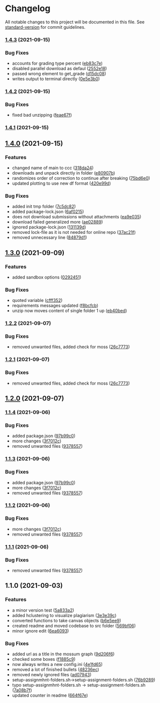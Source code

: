 # Changelog

All notable changes to this project will be documented in this file. See [standard-version](https://github.com/conventional-changelog/standard-version) for commit guidelines.

### [1.4.3](https://github.com/jakob1379/Canvas-Code-Correction/compare/v1.4.2...v1.4.3) (2021-09-15)


### Bug Fixes

* accounts for grading type percent ([eb83c7e](https://github.com/jakob1379/Canvas-Code-Correction/commits/eb83c7e0372767ff695e999998c67a0975e4a721))
* disabled parallel download as defaul ([2552e18](https://github.com/jakob1379/Canvas-Code-Correction/commits/2552e187668240ae23c6247a101f075b0096b576))
* passed wrong element to get_grade ([d15dc08](https://github.com/jakob1379/Canvas-Code-Correction/commits/d15dc08bd2d4fa96c404ffc924f67423b9cb12e3))
* writes output to terminal directly ([0e5e3b0](https://github.com/jakob1379/Canvas-Code-Correction/commits/0e5e3b030720c3535ad7bb9fafbd998d86485b05))

### [1.4.2](https://github.com/jakob1379/Canvas-Code-Correction/compare/v1.4.0...v1.4.2) (2021-09-15)


### Bug Fixes

* fixed bad unzipping ([feae67f](https://github.com/jakob1379/Canvas-Code-Correction/commits/feae67f94ab020af900e686591ee6d2d83120e99))

### [1.4.1](https://github.com/jakob1379/Canvas-Code-Correction/compare/v1.4.0...v1.4.1) (2021-09-15)

## [1.4.0](https://github.com/jakob1379/Canvas-Code-Correction/compare/v1.3.0...v1.4.0) (2021-09-15)


### Features

* changed name of main to ccc ([318da24](https://github.com/jakob1379/Canvas-Code-Correction/commits/318da244734bbd2917f09a59247f01d67f4dec1a))
* downloads and unpack directly in folder ([e80907b](https://github.com/jakob1379/Canvas-Code-Correction/commits/e80907be0550fb05a47c4339db5236222ca483fa))
* randomizes order of correction to continue after breaking ([75bd6e0](https://github.com/jakob1379/Canvas-Code-Correction/commits/75bd6e0fe66ba05339553a7d7837dc7f8d202aff))
* updated plotting to use new df format ([420e99d](https://github.com/jakob1379/Canvas-Code-Correction/commits/420e99d79b00c23919277287b86cc179cab2b5f2))


### Bug Fixes

* added init tmp folder ([7c5dc82](https://github.com/jakob1379/Canvas-Code-Correction/commits/7c5dc82112341baab9e145428bf83beb73dc27fa))
* added package-lock.json ([6af0215](https://github.com/jakob1379/Canvas-Code-Correction/commits/6af02154384fee9327b17c46fd901b9b18bf36dd))
* does not download submissions without attachments ([ea9e035](https://github.com/jakob1379/Canvas-Code-Correction/commits/ea9e035d34a095de46c8ff7bfe62b910e5def3fd))
* download failed generalized more ([ae02889](https://github.com/jakob1379/Canvas-Code-Correction/commits/ae02889f900c269efdf1a78365fb7df9f452fe36))
* ignored package-lock.json ([131139d](https://github.com/jakob1379/Canvas-Code-Correction/commits/131139dcf1196aed8b8986e83615265688479e85))
* removed lock-file as it is not needed for online repo ([37ac21f](https://github.com/jakob1379/Canvas-Code-Correction/commits/37ac21f3f3654aef91e9aafe36162ee43c68f22d))
* removed unnecessary line ([84879d1](https://github.com/jakob1379/Canvas-Code-Correction/commits/84879d1e9981424e8e74faa300af06545ee1598e))

## [1.3.0](https://github.com/jakob1379/Canvas-Code-Correction/compare/v1.2.2...v1.3.0) (2021-09-09)


### Features

* added sandbox options ([0292451](https://github.com/jakob1379/Canvas-Code-Correction/commits/029245139e6750433c4b0cb8fc35fe347d5aea32))


### Bug Fixes

* quoted variable ([cfff352](https://github.com/jakob1379/Canvas-Code-Correction/commits/cfff35221a61da3ef118651499d6768a9fc7ea0f))
* requirements messages updated ([f8bcfcb](https://github.com/jakob1379/Canvas-Code-Correction/commits/f8bcfcbc1224ab3fbe32688194b4fd12c39b5663))
* unzip now moves content of single folder 1 up ([eb40bed](https://github.com/jakob1379/Canvas-Code-Correction/commits/eb40bed20fac0d459d9438becea1bcb90ffd7b8a))

### [1.2.2](https://github.com/jakob1379/Canvas-Code-Correction/compare/v1.2.0...v1.2.2) (2021-09-07)


### Bug Fixes

* removed unwanted files, added check for moss ([26c7773](https://github.com/jakob1379/Canvas-Code-Correction/commits/26c777383c7b1173c31634569fb25cff30c3cf57))

### [1.2.1](https://github.com/jakob1379/Canvas-Code-Correction/compare/v1.2.0...v1.2.1) (2021-09-07)


### Bug Fixes

* removed unwanted files, added check for moss ([26c7773](https://github.com/jakob1379/Canvas-Code-Correction/commits/26c777383c7b1173c31634569fb25cff30c3cf57))

## [1.2.0](https://github.com/jakob1379/Canvas-Code-Correction/compare/v1.1.4...v1.2.0) (2021-09-07)

### [1.1.4](https://github.com/jakob1379/Canvas-Code-Correction/compare/v1.1.0...v1.1.4) (2021-09-06)


### Bug Fixes

* added package.json ([97b99c0](https://github.com/jakob1379/Canvas-Code-Correction/commits/97b99c031c753b27c464dd00c7aaf07721a2b291))
* more changes ([3f7012c](https://github.com/jakob1379/Canvas-Code-Correction/commits/3f7012c1c8504d3a70f076447e85aa386b6c771a))
* removed unwanted files ([9378557](https://github.com/jakob1379/Canvas-Code-Correction/commits/9378557fb24973ff97c04e161fcd473c6a08ac89))

### [1.1.3](https://github.com/jakob1379/Canvas-Code-Correction/compare/v1.1.0...v1.1.3) (2021-09-06)


### Bug Fixes

* added package.json ([97b99c0](https://github.com/jakob1379/Canvas-Code-Correction/commits/97b99c031c753b27c464dd00c7aaf07721a2b291))
* more changes ([3f7012c](https://github.com/jakob1379/Canvas-Code-Correction/commits/3f7012c1c8504d3a70f076447e85aa386b6c771a))
* removed unwanted files ([9378557](https://github.com/jakob1379/Canvas-Code-Correction/commits/9378557fb24973ff97c04e161fcd473c6a08ac89))

### [1.1.2](https://github.com/jakob1379/Canvas-Code-Correction/compare/v1.1.0...v1.1.2) (2021-09-06)


### Bug Fixes

* more changes ([3f7012c](https://github.com/jakob1379/Canvas-Code-Correction/commits/3f7012c1c8504d3a70f076447e85aa386b6c771a))
* removed unwanted files ([9378557](https://github.com/jakob1379/Canvas-Code-Correction/commits/9378557fb24973ff97c04e161fcd473c6a08ac89))

### [1.1.1](https://github.com/jakob1379/Canvas-Code-Correction/compare/v1.1.0...v1.1.1) (2021-09-06)


### Bug Fixes

* removed unwanted files ([9378557](https://github.com/jakob1379/Canvas-Code-Correction/commits/9378557fb24973ff97c04e161fcd473c6a08ac89))

## 1.1.0 (2021-09-03)


### Features

* a minor version test ([5a833a2](https://github.com/jakob1379/Canvas-Code-Correction/commits/5a833a2a4fa928010b3f21082ade0b89dac3aee6))
* added hclustering to visualize plagiarism ([3e3e39c](https://github.com/jakob1379/Canvas-Code-Correction/commits/3e3e39c1130709d267fb1e649ae8f27902abbb21))
* converted functions to take canvas objects ([b6e5ee9](https://github.com/jakob1379/Canvas-Code-Correction/commits/b6e5ee99370cd4066465c343d24d8bd10a118c58))
* created readme and moved codebase to src folder ([569bf06](https://github.com/jakob1379/Canvas-Code-Correction/commits/569bf066d756e47e2346b4d9b3fdb260765697d5))
* minor ignore edit ([6ea6093](https://github.com/jakob1379/Canvas-Code-Correction/commits/6ea60937177996427001591ecb3dc3dbe2744353))


### Bug Fixes

* added url as a title in the mossum graph ([9d206f6](https://github.com/jakob1379/Canvas-Code-Correction/commits/9d206f6677b21f0aa4179e0a8715f389d7518c28))
* checked some boxes ([f1885c9](https://github.com/jakob1379/Canvas-Code-Correction/commits/f1885c95b1d7b291bae25e5a170564ac42a13746))
* now always writes a new config.ini ([4e1fd65](https://github.com/jakob1379/Canvas-Code-Correction/commits/4e1fd652c563a2d5d2368bd7371ca9f0221fb9d9))
* removed a lot of finished bullets ([48236ec](https://github.com/jakob1379/Canvas-Code-Correction/commits/48236ecdd7ab1d4df18c50819575e2d95c9241c4))
* removed newly ignored files ([ad07943](https://github.com/jakob1379/Canvas-Code-Correction/commits/ad0794383c896d918e3c53df29a7cea747039896))
* setup-assignmhnt-folders.sh->setup-assignment-folders.sh ([76b9289](https://github.com/jakob1379/Canvas-Code-Correction/commits/76b9289ea33df736c53671da338140cb8d5ee525))
* typo setup-assignmhnt-folders.sh -> setup-assignment-folders.sh ([7a08b7f](https://github.com/jakob1379/Canvas-Code-Correction/commits/7a08b7f2a86ea984e4d9e154215a69ca16d90235))
* updated counter in readme ([664f67e](https://github.com/jakob1379/Canvas-Code-Correction/commits/664f67eb7f9dc96021cbdbadd178ca880d3075e8))
